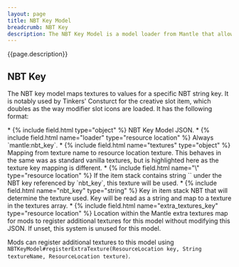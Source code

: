 ```yaml
---
layout: page
title: NBT Key Model
breadcrumb: NBT Key
description: The NBT Key Model is a model loader from Mantle that allows an item to swap its texture based on the value of a specific NBT key. Unlike the vanilla override, this maps named values to textures instead of requiring numeric indices.
---
```


{{page.description}}

## NBT Key

The NBT key model maps textures to values for a specific NBT string key. It is notably used by Tinkers' Consturct for the creative slot item, which doubles as the way modifier slot icons are loaded. It has the following format:

<div class="treeview" markdown=1>
* {% include field.html type="object" %} NBT Key Model JSON.
    * {% include field.html name="loader" type="resource location" %} Always `mantle:nbt_key`.
    * {% include field.html name="textures" type="object" %} Mapping from texture name to resource location texture. This behaves in the same was as standard vanilla textures, but is highlighted here as the texture key mapping is different.
        * {% include field.html name="\<key\>" type="resource location" %} If the item stack contains string `<key>` under the NBT key referenced by `nbt_key`, this texture will be used.
    * {% include field.html name="nbt_key" type="string" %} Key in item stack NBT that will determine the texture used. Key will be read as a string and map to a texture in the textures array.
    * {% include field.html name="extra_textures_key" type="resource location" %} Location within the Mantle extra textures map for mods to register additional textures for this model without modifying this JSON. If unset, this system is unused for this model.
</div>

Mods can register additional textures to this model using `NBTKeyModel#registerExtraTexture(ResourceLocation key, String textureName, ResourceLocation texture)`.